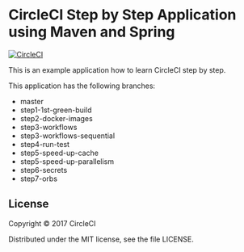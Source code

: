 # CircleCI Step by Step Application using Maven and Spring 
[![CircleCI](https://circleci.com/gh/kurumai/circleci-step-by-step/tree/step3-workflows.svg?style=svg)](https://circleci.com/gh/kurumai/circleci-step-by-step/tree/step3-workflows)

This is an example application how to learn CircleCI step by step.

This application has the following branches: 

- master
- step1-1st-green-build
- step2-docker-images
- step3-workflows
- step3-workflows-sequential
- step4-run-test
- step5-speed-up-cache
- step5-speed-up-parallelism
- step6-secrets
- step7-orbs

## License

Copyright © 2017 CircleCI

Distributed under the MIT license, see the file LICENSE. 
